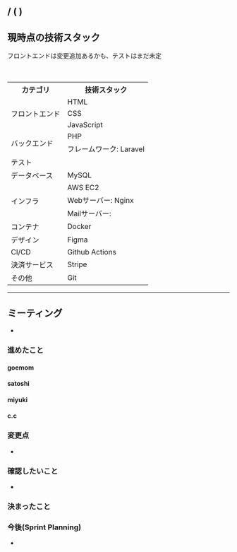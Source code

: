 ## / ( )   

## 現時点の技術スタック  
フロントエンドは変更追加あるかも、テストはまだ未定
<table>
<tr>
 <th>カテゴリ</th>
 <th>技術スタック</th>
</tr>
<tr>
 <td rowspan=3>フロントエンド</td>
　<td>HTML</td>
</tr>
<tr>
 <td> CSS </td>
</tr>
<tr>
 <td> JavaScript </td>
</tr>
<tr>
 <td rowspan=2>バックエンド</td>
　<td>PHP</td>
</tr>
<tr>
 <td> フレームワーク: Laravel </td>
</tr>
<tr>
 <td rowspan=1>テスト</td>
　<td></td>
</tr>
<tr>
 <td rowspan=1>データベース</td>
　<td>MySQL</td>
</tr>
<tr>
 <td rowspan=3>インフラ</td>
　<td>AWS EC2</td>
</tr>
<tr>
　<td>Webサーバー: Nginx</td>
</tr>
<tr>
　<td>Mailサーバー: </td>
</tr>
<tr>
 <td> コンテナ</td>
　<td>Docker</td>
</tr>
<tr>
 <td>デザイン</td>
　<td>Figma</td>
</tr>
<tr>
 <td>CI/CD</td>
　<td>Github Actions</td>
</tr>
<tr>
 <td>決済サービス</td>
　<td>Stripe</td>
</tr>

<tr>
<td rowspan=5>その他</td>
　<td>Git</td>
</tr>
</table>
<hr>

## ミーティング  
- 

### 進めたこと  

#### goemom
#### satoshi 
#### miyuki 
#### c.c 


### 変更点
- 

### 確認したいこと  
- 

### 決まったこと　　

### 今後(Sprint Planning)
-
